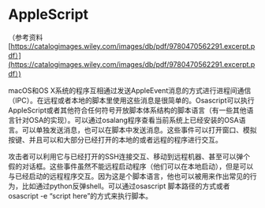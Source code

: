 # AppleScript

（参考资料 [https://catalogimages.wiley.com/images/db/pdf/9780470562291.excerpt.pdf）](https://catalogimages.wiley.com/images/db/pdf/9780470562291.excerpt.pdf）)

macOS和OS X系统的程序互相通过发送AppleEvent消息的方式进行进程间通信（IPC）。在远程或者本地的脚本里使用这些消息是很简单的。Osascript可以执行AppleScript或者其他符合任何符号开放脚本体系结构的脚本语言（有一些其他语言针对OSA的实现）。可以通过osalang程序查看当前系统上已经安装的OSA语言。可以单独发送消息，也可以在脚本中发送消息。这些事件可以打开窗口、模拟按键、并且可以和大部分已经打开的本地的或者远程的程序进行交互。

攻击者可以利用它与已经打开的SSH连接交互、移动到远程机器、甚至可以弹个假的对话框。这些事件虽然不能远程启动程序（他们可以在本地启动），但是可以与已经启动的远程程序交互。因为这是个脚本语言，他也可以被用来作出常见的行为，比如通过python反弹shell。可以通过osascript 脚本路径的方式或者osascript -e “script here”的方式来执行脚本。



